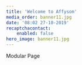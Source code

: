 ```yaml
---
title: 'Welcome to Affysom'
media_order: banner11.jpg
date: '08:02 27-10-2019'
recaptchacontact:
    enabled: false
hero_image: banner11.jpg
---
```


Modular Page